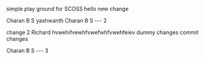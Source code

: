 simple play ground for SCOSS
hello
new change

Charan B S
yashwanth
Charan B S --- 2


change 2
 Richard
 hvwehifvewhfvwefwhfvwehfeiev
 dummy changes
 commit changes

 Charan B S --- 3
